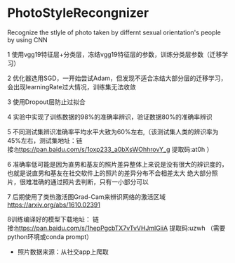 # PhotoStyleRecongnizer
Recognize the stlyle of photo taken by differnt sexual orientation's people  by using CNN


1 使用vgg19特征层+分类层，冻结vgg19特征层的参数，训练分类层参数（迁移学习）

2 优化器选用SGD，一开始尝试Adam，但发现不适合冻结大部分层的迁移学习，会出现learningRate过大情况，训练集无法收敛

3 使用Dropout层防止过拟合

4 实验中实现了训练数据的98%的准确率辨识，验证数据80%的准确率辨识

5 不同测试集辨识准确率平均水平大致为60%左右,（该测试集人类的辨识率为45%左右，测试集地址：链接:https://pan.baidu.com/s/1oxp233_a0bXsWOhhrovY_g 提取码:at0h ）

6 准确率低可能是因为直男和基友的照片差异整体上来说是没有很大的辨识度的，也就是说直男和基友在社交软件上的照片的差异分布不会相差太大
绝大部分照片，很难准确的通过照片去判断，只有一小部分可以

7 后期使用了类热激活图Grad-Cam来辨识网络的激活区域
https://arxiv.org/abs/1610.02391


8训练编译好的模型下载地址：
链接:https://pan.baidu.com/s/1hepPgcbTX7vTvVHJmlGiiA 提取码:uzwh  （需要python环境或conda prompt）

* 照片数据来源：从社交app上爬取
